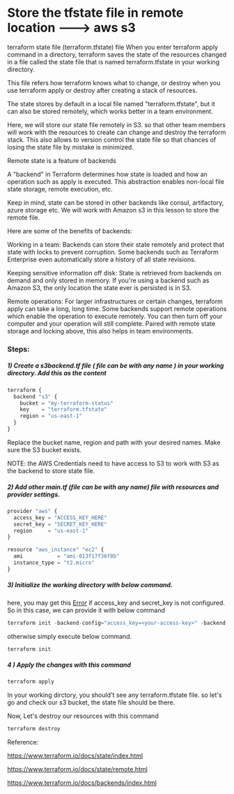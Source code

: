 # Store the tfstate file in remote location ---> aws s3

terraform state file (terraform.tfstate) file
When you enter terraform apply command in a directory, terraform saves the state of the resources changed in a file called the state file that is named terraform.tfstate in your working directory.

This file refers how terraform knows what to change, or destroy when you use terraform apply or destroy after creating a stack of resources.

The state stores by default in a local file named "terraform.tfstate", but it can also be stored remotely, which works better in a team environment.

Here, we will store our state file remotely in S3. so that other team members will work with the resources to create can change and destroy the terraform stack. This also allows to version control the state file so that chances of losing the state file by mistake is minimized.

Remote state is a feature of backends

A "backend" in Terraform determines how state is loaded and how an operation such as apply is executed. This abstraction enables non-local file state storage, remote execution, etc.

Keep in mind, state can be stored in other backends like consul, artifactory, azure storage etc. We will work with Amazon s3 in this lesson to store the remote file.

Here are some of the benefits of backends:

Working in a team: Backends can store their state remotely and protect that state with locks to prevent corruption. Some backends such as Terraform Enterprise even automatically store a history of all state revisions.

Keeping sensitive information off disk: State is retrieved from backends on demand and only stored in memory. If you're using a backend such as Amazon S3, the only location the state ever is persisted is in S3.

Remote operations: For larger infrastructures or certain changes, terraform apply can take a long, long time. Some backends support remote operations which enable the operation to execute remotely. You can then turn off your computer and your operation will still complete. Paired with remote state storage and locking above, this also helps in team environments.

### Steps:
##### 1) Create a s3backend.tf file ( file can be with any name ) in your working directory. Add this as the content

```javascript
terraform {
  backend "s3" {
    bucket = "my-terraform-status"
    key    = "terraform.tfstate"
    region = "us-east-1"
  }
}
```
Replace the bucket name, region and path with your desired names. Make sure the S3 bucket exists. 

NOTE: the AWS Credentials need to have access to S3 to work with S3 as the backend to store state file.

##### 2) Add other main.tf (file can be with any name) file with resources and provider settings.

```javascript
provider "aws" {
  access_key = "ACCESS_KEY_HERE"
  secret_key = "SECRET_KEY_HERE"
  region     = "us-east-1"
}

resource "aws_instance" "ec2" {
  ami           = "ami-013f17f36f8b"
  instance_type = "t2.micro"
}
```

##### 3) Initialize the working directory with below command.

here, you may get this [Error](https://github.com/ankushshinde/Devops-practice/blob/master/terraform/errors/configuring-S3-Backend.md) if access_key and secret_key is not configured. So in this case, we can provide it with below command 

```javascript
terraform init -backend-config="access_key=<your-access-key>" -backend-config="secret_key=<your-secret-key>"
```
otherwise simply execute below command.

```javascript
terraform init
```
##### 4 ) Apply the changes with this command
```javascript
terraform apply
```
In your working dirctory, you should't see any terraform.tfstate file. so let's go and check our s3 bucket, the state file should be there.

Now, Let's destroy our resources with this command
```javascript
terraform destroy
```
Reference:

https://www.terraform.io/docs/state/index.html

https://www.terraform.io/docs/state/remote.html

https://www.terraform.io/docs/backends/index.html
